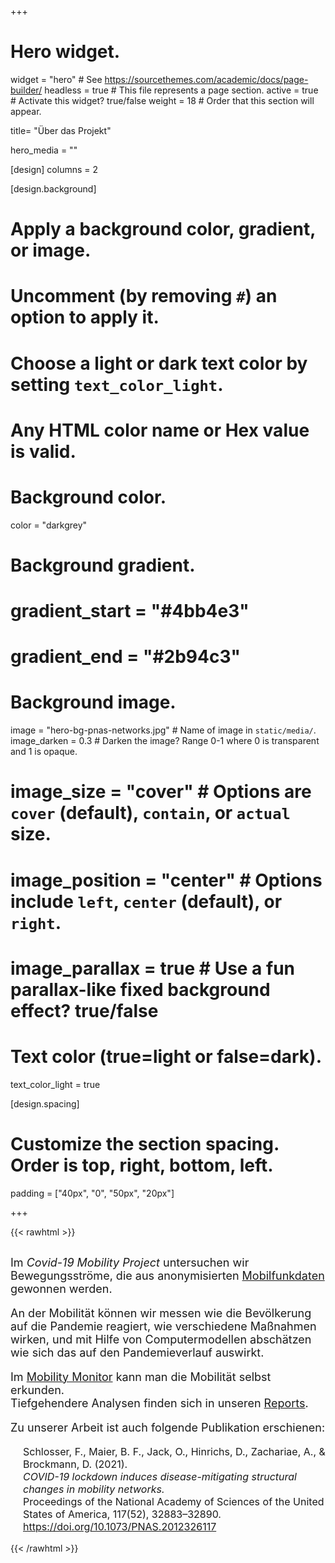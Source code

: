+++

# Hero widget.
widget = "hero"  # See https://sourcethemes.com/academic/docs/page-builder/
headless = true  # This file represents a page section.
active = true  # Activate this widget? true/false
weight = 18  # Order that this section will appear.

title= "Über das Projekt"

hero_media = ""

[design]
  columns = 2

[design.background]
  # Apply a background color, gradient, or image.
  #   Uncomment (by removing `#`) an option to apply it.
  #   Choose a light or dark text color by setting `text_color_light`.
  #   Any HTML color name or Hex value is valid.

  # Background color.
  color = "darkgrey"

  # Background gradient.
  # gradient_start = "#4bb4e3"
  # gradient_end = "#2b94c3"

  # Background image.
  image = "hero-bg-pnas-networks.jpg"  # Name of image in `static/media/`.
  image_darken = 0.3  # Darken the image? Range 0-1 where 0 is transparent and 1 is opaque.
  # image_size = "cover"  #  Options are `cover` (default), `contain`, or `actual` size.
  # image_position = "center"  # Options include `left`, `center` (default), or `right`.
  # image_parallax = true  # Use a fun parallax-like fixed background effect? true/false

  # Text color (true=light or false=dark).
  text_color_light = true

[design.spacing]
  # Customize the section spacing. Order is top, right, bottom, left.
  padding = ["40px", "0", "50px", "20px"]

+++

{{< rawhtml >}}

<div style="display:block; text-align:left;">

  <div style="font-size: large; margin-top: 30px;">
  <p>
  Im <i>Covid-19 Mobility Project</i> untersuchen wir Bewegungsströme, die aus anonymisierten <a href="/de/data-info/">Mobilfunkdaten</a>
  gewonnen werden.
  <p>
  An der Mobilität können wir messen wie die Bevölkerung auf die Pandemie reagiert, wie verschiedene Maßnahmen wirken, und mit Hilfe von Computermodellen abschätzen wie sich das auf den Pandemieverlauf auswirkt.
  </p>
  <p>
  Im <a href="/de/mobility-monitor/">Mobility Monitor</a> kann man die Mobilität selbst erkunden.
  <br>
  Tiefgehendere Analysen finden sich in unseren <a href="/de/reports/">Reports</a>.
  </p>
  Zu unserer Arbeit ist auch folgende Publikation erschienen:
  </p>
  </div>
  <p style="font-size: medium; margin-left:20px">
  Schlosser, F., Maier, B. F., Jack, O., Hinrichs, D., Zachariae, A., & Brockmann, D. (2021).<br>
  <i>COVID-19 lockdown induces disease-mitigating structural changes in mobility networks.</i><br>
  Proceedings of the National Academy of Sciences of the United States of America, 117(52), 32883–32890.<br>
  <a href="https://doi.org/10.1073/PNAS.2012326117">https://doi.org/10.1073/PNAS.2012326117</a>   
  </p>

</div>
{{< /rawhtml >}}
